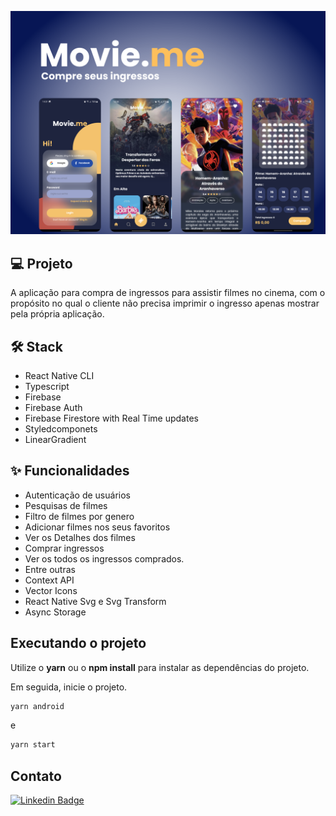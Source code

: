 
![cover](.github/cover.png?style=flat)


## 💻 Projeto
A aplicação para compra de ingressos para assistir filmes no cinema, com o propósito no qual o cliente não precisa imprimir o ingresso apenas mostrar pela própria aplicação.


## :hammer_and_wrench: Stack

- React Native CLI
- Typescript
- Firebase
- Firebase Auth
- Firebase Firestore with Real Time updates
- Styledcomponets
- LinearGradient



## ✨ Funcionalidades

- Autenticação de usuários
- Pesquisas de filmes
- Filtro de filmes por genero
- Adicionar filmes nos seus favoritos
- Ver os Detalhes dos filmes
- Comprar ingressos
- Ver os todos os ingressos comprados.
- Entre outras
- Context API
- Vector Icons
- React Native Svg e Svg Transform
- Async Storage

## Executando o projeto

Utilize o **yarn** ou o **npm install** para instalar as dependências do projeto.

Em seguida, inicie o projeto.

```cl
yarn android 
```
e
```cl
yarn start 
```



## Contato 
 
[![Linkedin Badge](https://img.shields.io/badge/-Luccas%20Alves%20Santos-6633cc?style=flat-square&logo=Linkedin&logoColor=white&link=https://www.linkedin.com/in/rodrigo-gon%C3%A7alves-santana/)](https://www.linkedin.com/in/luccasals/) 
</div>
